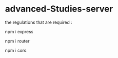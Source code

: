 # advanced-Studies-server

the regulations that are required :


npm i express

npm i router

npm i cors